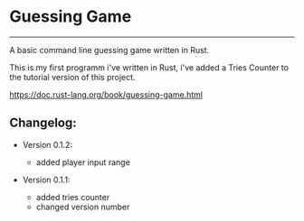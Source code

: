 # Guessing Game
---
A basic command line guessing game written in Rust.

This is my first programm i've written in Rust,
i've added a Tries Counter to the tutorial version of
this project.

https://doc.rust-lang.org/book/guessing-game.html


## Changelog:
- Version 0.1.2:
    - added player input range
    
- Version 0.1.1:
    - added tries counter
    - changed version number

